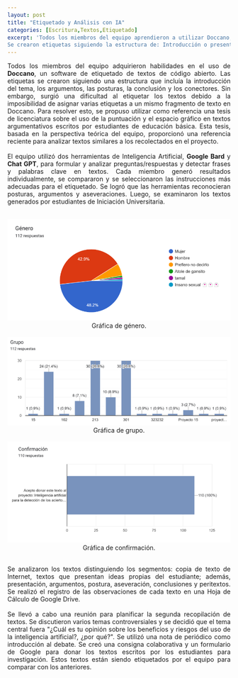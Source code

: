 ```yaml
---
layout: post
title: "Etiquetado y Análisis con IA"
categories: [Escritura,Textos,Etiquetado]
excerpt: 'Todos los miembros del equipo aprendieron a utilizar Doccano, una herramienta de software abierto que se utiliza para etiquetar textos. 
Se crearon etiquetas siguiendo la estructura de: Introducción o presentación del tema, argumentos, posturas, conclusión y conectores.'
---
```

<p style="text-align: justify;">
Todos los miembros del equipo adquirieron habilidades en el uso de <b>Doccano</b>, un software de etiquetado de textos de código abierto. Las etiquetas se crearon siguiendo una estructura que incluía la introducción del tema, los argumentos, las posturas, la conclusión y los conectores. Sin embargo, surgió una dificultad al etiquetar los textos debido a la imposibilidad de asignar varias etiquetas a un mismo fragmento de texto en Doccano. Para resolver esto, se propuso utilizar como referencia una tesis de licenciatura sobre el uso de la puntuación y el espacio gráfico en textos argumentativos escritos por estudiantes de educación básica. Esta tesis, basada en la perspectiva teórica del equipo, proporcionó una referencia reciente para analizar textos similares a los recolectados en el proyecto.
<br><br>
El equipo utilizó dos herramientas de Inteligencia Artificial, <b>Google Bard</b> y <b>Chat GPT</b>, para formular y analizar preguntas/respuestas y detectar frases y palabras clave en textos. Cada miembro generó resultados individualmente, se compararon y se seleccionaron las instrucciones más adecuadas para el etiquetado. Se logró que las herramientas reconocieran posturas, argumentos y aseveraciones. Luego, se examinaron los textos generados por estudiantes de Iniciación Universitaria.
<br>
<br>
<div style="text-align: center;">
    <img src="/images/genero1.png" alt="grafica-genero1">
    <figcaption>Gráfica de género.</figcaption>
</div>
<br>
<div style="text-align: center;">
    <img src="/images/grupo1.png" alt="grafica-grupo1">
    <figcaption>Gráfica de grupo.</figcaption>
</div>
<br>
<div style="text-align: center;">
    <img src="/images/confirmacion.png" alt="grafica-confirmacion1">
    <figcaption>Gráfica de confirmación.</figcaption>
</div>
</p>
<p style="text-align: justify;">
<br>
Se analizaron los textos distinguiendo los segmentos: copia de texto de Internet, textos que presentan ideas propias del estudiante; además, presentación, argumentos, postura, aseveración, conclusiones y peritextos. Se realizó el registro de las observaciones de cada texto en una Hoja de Cálculo de Google Drive. 
<br>
<br>
Se llevó a cabo una reunión para planificar la segunda recopilación de textos. Se discutieron varios temas controversiales y se decidió que el tema central fuera "¿Cuál es tu opinión sobre los beneficios y riesgos del uso de la inteligencia artificial?, ¿por qué?". Se utilizó una nota de periódico como introducción al debate. Se creó una consigna colaborativa y un formulario de Google para donar los textos escritos por los estudiantes para investigación. Estos textos están siendo etiquetados por el equipo para comparar con los anteriores.
</p>
